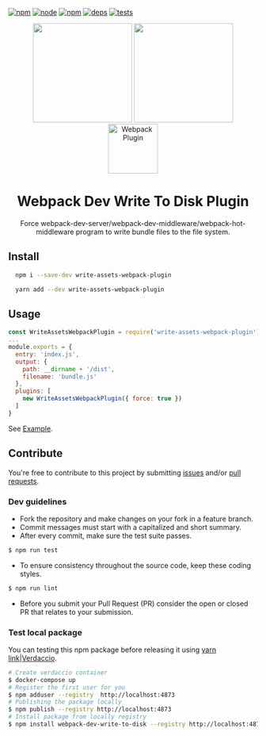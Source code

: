 [![npm][npm]][npm-url]
[![node][node]][node-url]
[![npm][npm]][npm-download]
[![deps][deps]][deps-url]
[![tests][tests]][tests-url]

[npm]: https://img.shields.io/npm/v/write-assets-webpack-plugin.svg
[npm-url]: https://npmjs.com/package/write-assets-webpack-plugin
[npm-download]: https://img.shields.io/npm/dt/write-assets-webpack-plugin.svg

[node]: https://img.shields.io/node/v/write-assets-webpack-plugin.svg
[node-url]: https://nodejs.org

[deps]: https://david-dm.org/euclid1990/write-assets-webpack-plugin.svg
[deps-url]: https://david-dm.org/euclid1990/write-assets-webpack-plugin.svg

[tests]: http://img.shields.io/travis/euclid1990/write-assets-webpack-plugin.svg
[tests-url]: https://travis-ci.org/euclid1990/write-assets-webpack-plugin

<div align="center">
  <img width="200" height="200" src="https://worldvectorlogo.com/logos/html5.svg">
  <a href="https://github.com/webpack/webpack">
    <img width="200" height="200"
      src="https://webpack.js.org/assets/icon-square-big.svg">
  </a>
  <div>
    <img width="100" height="100" title="Webpack Plugin" src="http://michael-ciniawsky.github.io/postcss-load-plugins/logo.svg">
  </div>
  <h1>Webpack Dev Write To Disk Plugin</h1>
  <p>Force webpack-dev-server/webpack-dev-middleware/webpack-hot-middleware program to write bundle files to the file system.</p>
</div>

## Install

```bash
  npm i --save-dev write-assets-webpack-plugin
```
```bash
  yarn add --dev write-assets-webpack-plugin
```

## Usage

```js
const WriteAssetsWebpackPlugin = require('write-assets-webpack-plugin');
...
module.exports = {
  entry: 'index.js',
  output: {
    path: __dirname + '/dist',
    filename: 'bundle.js'
  },
  plugins: [
    new WriteAssetsWebpackPlugin({ force: true })
  ]
}
```

See [Example](./example).

## Contribute

You're free to contribute to this project by submitting [issues](./issues) and/or [pull requests](./pulls).

### Dev guidelines

* Fork the repository and make changes on your fork in a feature branch.
* Commit messages must start with a capitalized and short summary.
* After every commit, make sure the test suite passes.
```bash
$ npm run test
```
* To ensure consistency throughout the source code, keep these coding styles.
```bash
$ npm run lint
```
* Before you submit your Pull Request (PR) consider the open or closed PR that relates to your submission.

### Test local package

You can testing this npm package before releasing it using [yarn link](https://yarnpkg.com/lang/en/docs/cli/link/)|[Verdaccio](https://github.com/verdaccio/verdaccio).
```bash
# Create verdaccio container
$ docker-compose up
# Register the first user for you
$ npm adduser --registry  http://localhost:4873
# Publishing the package locally
$ npm publish --registry http://localhost:4873
# Install package from locally registry
$ npm install webpack-dev-write-to-disk --registry http://localhost:4873
```
